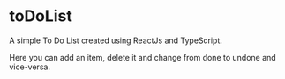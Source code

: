 # toDoList
A simple To Do List created using ReactJs and TypeScript.

Here you can add an item, delete it and change from done to undone and vice-versa.
